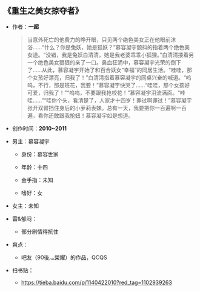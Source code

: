 ## 《重生之美女掠夺者》

- 作者：**一超**
  
    > 当意外死亡的他费力的睁开眼，只见两个绝色美女正在他眼前沐浴……“什么？你是兔妖，她是狐妖？”慕容凝宇颤抖的指着两个绝色美女道。“没错，我是兔妖白清清，她是我老婆乖乖小狐狸。”白清清搂着另一个绝色美女狠狠的亲了一口。鼻血狂涌中，慕容凝宇光荣的倒下了……从此，慕容凝宇开始了和百合妖女“幸福”的同居生活。“哇哇，那个女孩好漂亮，归我了！”白清清指着慕容凝宇的同桌兴奋的喊道。“呜呜，不行，那是班花，我要！”慕容凝宇快哭了……“哇哇，那个女孩好可爱，归我了！”“呜呜，不要跟我抢校花！”慕容凝宇泪流满面。“哇哇……”“哇你个头，看清楚了，人家才十四岁！罪过啊罪过！”慕容凝宇张开双臂挡住身后的小萝莉表妹。总有一天，我要把你一百遍啊一百遍，看你还敢跟我抢妞！慕容凝宇如是想道。

- 创作时间：**2010~2011**

- 男主：慕容凝宇

  * 身份：慕容世家
  
  * 年龄：十四
  * 金手指：未知
  * 嗜好：女

- 女主：未知

- 雷&郁闷：

  * 部分剧情得抗住

- 爽点：
  
  * 吧友（90後灬榮耀）的作品，QCQS

- 扫书贴：
  
  * <https://tieba.baidu.com/p/1140422010?red_tag=1102939263>